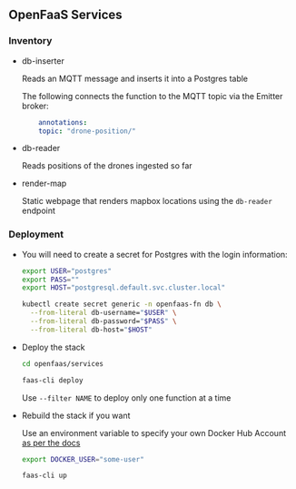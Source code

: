 ## OpenFaaS Services

### Inventory

* db-inserter

    Reads an MQTT message and inserts it into a Postgres table

    The following connects the function to the MQTT topic via the Emitter broker:

    ```yaml
        annotations:
        topic: "drone-position/"
    ```

* db-reader

    Reads positions of the drones ingested so far

* render-map

    Static webpage that renders mapbox locations using the `db-reader` endpoint

### Deployment

* You will need to create a secret for Postgres with the login information:

    ```sh
    export USER="postgres"
    export PASS=""
    export HOST="postgresql.default.svc.cluster.local"

    kubectl create secret generic -n openfaas-fn db \
      --from-literal db-username="$USER" \
      --from-literal db-password="$PASS" \
      --from-literal db-host="$HOST"
    ```

* Deploy the stack

    ```sh
    cd openfaas/services

    faas-cli deploy
    ```

    Use `--filter NAME` to deploy only one function at a time

* Rebuild the stack if you want

    Use an environment variable to specify your own Docker Hub Account [as per the docs](https://docs.openfaas.com/reference/yaml/#yaml-environment-variable-substitution)

    ```sh
    export DOCKER_USER="some-user"

    faas-cli up
    ```